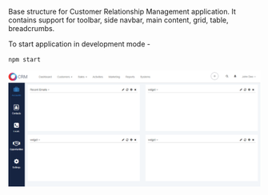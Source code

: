 Base structure for Customer Relationship Management application. It contains support for toolbar, side navbar, main content, grid, table, breadcrumbs.

To start application in development mode -
```
npm start
```

<img src="https://github.com/Abhay-Joshi-Git/CRM/blob/master/CRM-App.PNG"/>
